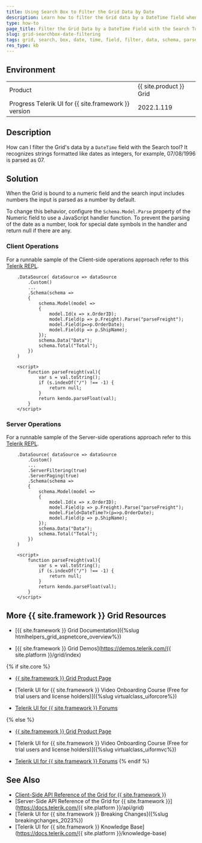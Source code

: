 ```yaml
---
title: Using Search Box to Filter the Grid Data by Date 
description: Learn how to filter the Grid data by a DateTime field when using its Search box. Find the solution in the {{ site.product }} Knowledge Base.
type: how-to
page_title: Filter the Grid Data by a DateTime Field with the Search Tool
slug: grid-searchbox-date-filtering
tags: grid, search, box, date, time, field, filter, data, schema, parse
res_type: kb
---
```


## Environment

<table>
 <tr>
  <td>Product</td>
  <td>{{ site.product }} Grid</td>
 </tr>
  <tr>
  <td>Progress Тelerik UI for {{ site.framework }} version</td>
  <td>2022.1.119</td>
 </tr>
</table>


## Description

How can I filter the Grid's data by a `DateTime` field with the Search tool? It recognizes strings formatted like dates as integers, for example, 07/08/1996 is parsed as 07. 

## Solution

When the Grid is bound to a numeric field and the search input includes numbers the input is parsed as a number by default. 

To change this behavior, configure the `Schema.Model.Parse` property of the Numeric field to use a JavaScript handler function. To prevent the parsing of the date as a number, look for special date symbols in the handler and return null if there are any.


### Client Operations

For a runnable sample of the Client-side operations approach refer to this [Telerik REPL](https://netcorerepl.telerik.com/mmaowUPI25QV9sSD08).


```View.cshtml
    .DataSource( dataSource => dataSource
        .Custom()
        ...
        .Schema(schema =>
        {
            schema.Model(model =>
            {
                model.Id(x => x.OrderID);
                model.Field(p => p.Freight).Parse("parseFreight");
                model.Field(p=>p.OrderDate);
                model.Field(p => p.ShipName);
            });
            schema.Data("Data");
            schema.Total("Total");
        })
    )

    <script>
        function parseFreight(val){
            var s = val.toString();
            if (s.indexOf("/") !== -1) {
                return null;
            }
            return kendo.parseFloat(val);
        }
    </script>
```

### Server Operations

For a runnable sample of the Server-side operations approach refer to this [Telerik REPL](https://netcorerepl.telerik.com/cmOIQqFy26LMASWU44).


```View.cshtml
    .DataSource( dataSource => dataSource
        .Custom()
        ...
        .ServerFiltering(true)
        .ServerPaging(true)
        .Schema(schema =>
        {
            schema.Model(model =>
            {
                model.Id(x => x.OrderID);
                model.Field(p => p.Freight).Parse("parseFreight");
                model.Field<DateTime?>(p=>p.OrderDate);
                model.Field(p => p.ShipName);
            });
            schema.Data("Data");
            schema.Total("Total");
        })
    )

    <script>
        function parseFreight(val){
            var s = val.toString();
            if (s.indexOf("/") !== -1) {
                return null;
            }
            return kendo.parseFloat(val);
        }
    </script>
```

## More {{ site.framework }} Grid Resources

* [{{ site.framework }} Grid Documentation]({%slug htmlhelpers_grid_aspnetcore_overview%})

* [{{ site.framework }} Grid Demos](https://demos.telerik.com/{{ site.platform }}/grid/index)

{% if site.core %}
* [{{ site.framework }} Grid Product Page](https://www.telerik.com/aspnet-core-ui/grid)

* [Telerik UI for {{ site.framework }} Video Onboarding Course (Free for trial users and license holders)]({%slug virtualclass_uiforcore%})

* [Telerik UI for {{ site.framework }} Forums](https://www.telerik.com/forums/aspnet-core-ui)

{% else %}
* [{{ site.framework }} Grid Product Page](https://www.telerik.com/aspnet-mvc/grid)

* [Telerik UI for {{ site.framework }} Video Onboarding Course (Free for trial users and license holders)]({%slug virtualclass_uiformvc%})

* [Telerik UI for {{ site.framework }} Forums](https://www.telerik.com/forums/aspnet-mvc)
{% endif %}

## See Also

* [Client-Side API Reference of the Grid for {{ site.framework }}](https://docs.telerik.com/kendo-ui/api/javascript/ui/grid)
* [Server-Side API Reference of the Grid for {{ site.framework }}](https://docs.telerik.com/{{ site.platform }}/api/grid)
* [Telerik UI for {{ site.framework }} Breaking Changes]({%slug breakingchanges_2023%})
* [Telerik UI for {{ site.framework }} Knowledge Base](https://docs.telerik.com/{{ site.platform }}/knowledge-base)

